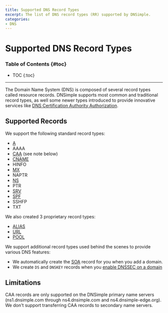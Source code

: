 ```yaml
---
title: Supported DNS Record Types
excerpt: The list of DNS record types (RR) supported by DNSimple.
categories:
- DNS
---
```


# Supported DNS Record Types

### Table of Contents {#toc}

* TOC
{:toc}

---

The Domain Name System (DNS) is composed of several record types called resource records. DNSimple supports most common and traditional record types, as well some newer types introduced to provide innovative services like [DNS Certification Authority Authorization](/articles/caa-record).


## Supported Records

We support the following standard record types:

- [A](/articles/a-record)
- AAAA
- [CAA](/articles/caa-record) (see note below)
- [CNAME](/articles/cname-record)
- HINFO
- [MX](/articles/mx-record)
- NAPTR
- [NS](/articles/ns-record)
- PTR
- [SRV](/articles/srv-record)
- [SPF](/articles/spf-record)
- SSHFP
- TXT

We also created 3 proprietary record types:

- [ALIAS](/articles/alias-record)
- [URL](/articles/url-record)
- [POOL](/articles/pool-record)

We support additional record types used behind the scenes to provide various DNS features:

- We automatically create the [SOA](/articles/soa-record) record for you when you add a domain.
- We create `DS` and `DNSKEY` records when you [enable DNSSEC on a domain](/articles/dnssec)


## Limitations

<note>
CAA records are only supported on the DNSimple primary name servers (ns1.dnsimple.com through ns4.dnsimple.com and ns4.dnsimple-edge.org). We don't support transferring CAA records to secondary name servers.
</note>
